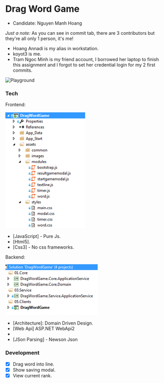 # Drag Word Game

- Candidate: Nguyen Manh Hoang 

*Just a note:* As you can see in commit tab, there are 3 contributors but they're all only 1 person, it's me! 

  - Hoang Annadi is my alias in workstation.
  - koyot3 is me.
  - Tram Ngoc Minh is my friend account, I borrowed her laptop to finish this assignment and I forgot to set her credential login for my 2 first commits.

![Playground](DragWordGame.gif)

### Tech

Frontend:

![Playground](frontend.png)

* [JavaScript] - Pure Js.
* [Html5].
* [Css3] - No css frameworks.

Backend:

![Playground](backend.png)

* [Architecture]: Domain Driven Design.
* [Web Api] ASP.NET WebApi2
* [DI]: Autofac 
* [JSon Parsing] - Newson Json

### Development
- [x] Drag word into line.
- [x] Show saving modal.
- [x] View current rank.